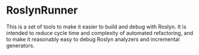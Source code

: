 # RoslynRunner

This is a set of tools to make it easier to build and debug with Roslyn. 
It is intended to reduce cycle time and complexity of automated 
refactoring, and to make it reasonably easy to debug Roslyn analyzers and 
incremental generators.
